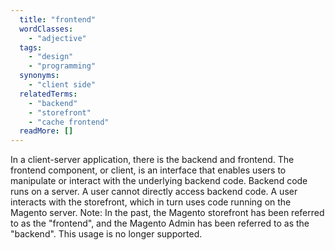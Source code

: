 ```yaml
---
  title: "frontend"
  wordClasses: 
    - "adjective"
  tags: 
    - "design"
    - "programming"
  synonyms: 
    - "client side"
  relatedTerms: 
    - "backend"
    - "storefront"
    - "cache frontend"
  readMore: []
---
```

In a client-server application, there is the backend and frontend. The frontend component, or client, is an interface that enables users to manipulate or interact with the underlying backend code. Backend code runs on a server. A user cannot directly access backend code. A user interacts with the storefront, which in turn uses code running on the Magento server.
Note: In the past, the Magento storefront has been referred to as the "frontend", and the Magento Admin has been referred to as the "backend". This usage is no longer supported.